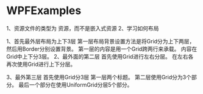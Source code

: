 # WPFExamples

1、资源文件的类型为 资源，而不是嵌入式资源
2、学习如何布局

1、首先最外层布局为上下3层
	第一层布局背景设置方法是将Grid分为上下两层，然后用Border分别设置背景。
	第一层的内容是用一个Grid跨两行来承载。
	    内容在Grid中上下分3层。
2、最外面的第二层
   首先使用Grid进行左右分层。
   在左右各再次使用Grid进行上下分层。

3、最外第三层
    首先使用Grid分3层
	    第一层两个标题。
		第二层使用Grid分为3个部分。
		最后一个部分在使用UniformGrid分层5个部分。


